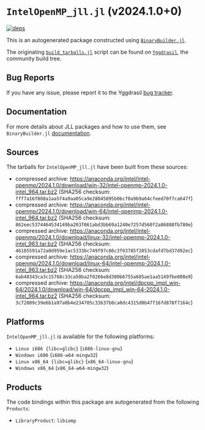 # `IntelOpenMP_jll.jl` (v2024.1.0+0)

[![deps](https://juliahub.com/docs/IntelOpenMP_jll/deps.svg)](https://juliahub.com/ui/Packages/IntelOpenMP_jll/3Hg0P?page=2)

This is an autogenerated package constructed using [`BinaryBuilder.jl`](https://github.com/JuliaPackaging/BinaryBuilder.jl).

The originating [`build_tarballs.jl`](https://github.com/JuliaPackaging/Yggdrasil/blob/ca08a805012d3c93437081b91322e46ac23ea250/I/IntelOpenMP/build_tarballs.jl) script can be found on [`Yggdrasil`](https://github.com/JuliaPackaging/Yggdrasil/), the community build tree.

## Bug Reports

If you have any issue, please report it to the Yggdrasil [bug tracker](https://github.com/JuliaPackaging/Yggdrasil/issues).

## Documentation

For more details about JLL packages and how to use them, see `BinaryBuilder.jl` [documentation](https://docs.binarybuilder.org/stable/jll/).

## Sources

The tarballs for `IntelOpenMP_jll.jl` have been built from these sources:

* compressed archive: https://anaconda.org/intel/intel-openmp/2024.1.0/download/win-32/intel-openmp-2024.1.0-intel_964.tar.bz2 (SHA256 checksum: `fff7a16f808a1aa5f4a9aa05ca9e28045895b0bcf0a9b9a64cfeed70f7ca647f`)
* compressed archive: https://anaconda.org/intel/intel-openmp/2024.1.0/download/win-64/intel-openmp-2024.1.0-intel_964.tar.bz2 (SHA256 checksum: `862eec5374464534149ba203f061abd3bb69a1240e7257d560f2a86888fb780e`)
* compressed archive: https://anaconda.org/intel/intel-openmp/2024.1.0/download/linux-32/intel-openmp-2024.1.0-intel_963.tar.bz2 (SHA256 checksum: `46185591a72a0d959e1ac5333bc749f97c86c3f03785f2053cdafd7bd37d92ec`)
* compressed archive: https://anaconda.org/intel/intel-openmp/2024.1.0/download/linux-64/intel-openmp-2024.1.0-intel_963.tar.bz2 (SHA256 checksum: `6ab48343ca3c15768c33ca50ba2f0266e8d300b6755a685ae1aa5149fbe008e9`)
* compressed archive: https://anaconda.org/intel/dpcpp_impl_win-64/2024.1.0/download/win-64/dpcpp_impl_win-64-2024.1.0-intel_964.tar.bz2 (SHA256 checksum: `3c72809c39e6b1a97a0b4e234705c33b37b0ca0dc4315d0b47f16fd878f7164c`)

## Platforms

`IntelOpenMP_jll.jl` is available for the following platforms:

* `Linux i686 {libc=glibc}` (`i686-linux-gnu`)
* `Windows i686` (`i686-w64-mingw32`)
* `Linux x86_64 {libc=glibc}` (`x86_64-linux-gnu`)
* `Windows x86_64` (`x86_64-w64-mingw32`)

## Products

The code bindings within this package are autogenerated from the following `Products`:

* `LibraryProduct`: `libiomp`
